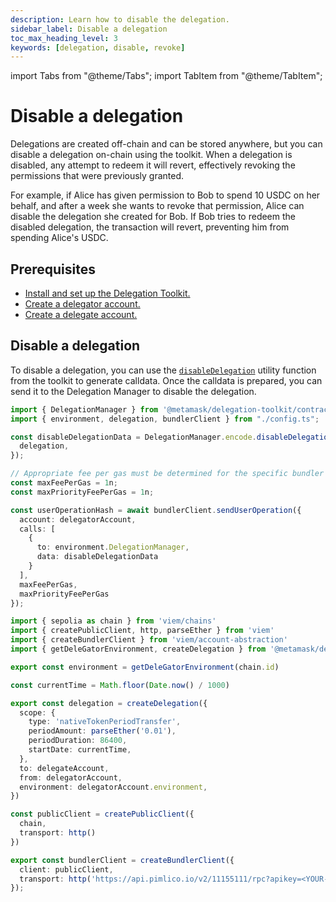 ```yaml
---
description: Learn how to disable the delegation.
sidebar_label: Disable a delegation
toc_max_heading_level: 3
keywords: [delegation, disable, revoke]
---
```


import Tabs from "@theme/Tabs";
import TabItem from "@theme/TabItem";

# Disable a delegation

Delegations are created off-chain and can be stored anywhere, but you can disable a delegation on-chain using the
toolkit. When a delegation is disabled, any attempt to redeem it will revert, effectively revoking the permissions 
that were previously granted.

For example, if Alice has given permission to Bob to spend 10 USDC on her behalf, and after a week she wants to 
revoke that permission, Alice can disable the delegation she created for Bob. If Bob tries to redeem the disabled 
delegation, the transaction will revert, preventing him from spending Alice's USDC.

## Prerequisites

- [Install and set up the Delegation Toolkit.](../../get-started/install.md)
- [Create a delegator account.](execute-on-smart-accounts-behalf.md#3-create-a-delegator-account)
- [Create a delegate account.](execute-on-smart-accounts-behalf.md#4-create-a-delegate-account)


## Disable a delegation

To disable a delegation, you can use the [`disableDelegation`](../../reference/delegation/index.md#disabledelegation) utility function from the 
toolkit to generate calldata. Once the calldata is prepared, you can send it to the
Delegation Manager to disable the delegation. 

<Tabs>
<TabItem value="example.ts">

```typescript
import { DelegationManager } from '@metamask/delegation-toolkit/contracts';
import { environment, delegation, bundlerClient } from "./config.ts";

const disableDelegationData = DelegationManager.encode.disableDelegation({
  delegation,
});

// Appropriate fee per gas must be determined for the specific bundler being used.
const maxFeePerGas = 1n;
const maxPriorityFeePerGas = 1n;

const userOperationHash = await bundlerClient.sendUserOperation({
  account: delegatorAccount,
  calls: [
    {
      to: environment.DelegationManager,
      data: disableDelegationData
    }
  ],
  maxFeePerGas,
  maxPriorityFeePerGas
});
```

</TabItem>
<TabItem value="config.ts">

```typescript
import { sepolia as chain } from 'viem/chains'
import { createPublicClient, http, parseEther } from 'viem'
import { createBundlerClient } from 'viem/account-abstraction'
import { getDeleGatorEnvironment, createDelegation } from '@metamask/delegation-toolkit'

export const environment = getDeleGatorEnvironment(chain.id)

const currentTime = Math.floor(Date.now() / 1000)

export const delegation = createDelegation({
  scope: {
    type: 'nativeTokenPeriodTransfer',
    periodAmount: parseEther('0.01'),
    periodDuration: 86400,
    startDate: currentTime,
  },
  to: delegateAccount,
  from: delegatorAccount,
  environment: delegatorAccount.environment,
})

const publicClient = createPublicClient({
  chain,
  transport: http()
})

export const bundlerClient = createBundlerClient({
  client: publicClient,
  transport: http('https://api.pimlico.io/v2/11155111/rpc?apikey=<YOUR-API-KEY>')
});
```

</TabItem>
</Tabs>